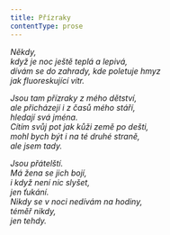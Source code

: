 ```yaml
---
title: Přízraky
contentType: prose
---
```


_Někdy,  
když je noc ještě teplá a lepivá,  
dívám se do zahrady, kde poletuje hmyz  
jak fluoreskující vítr._

_Jsou tam přízraky z mého dětství,  
ale přicházejí i z časů mého stáří,  
hledají svá jména.  
Cítím svůj pot jak kůži země po dešti,  
mohl bych být i na té druhé straně,  
ale jsem tady._

_Jsou přátelští.  
Má žena se jich bojí,  
i když není nic slyšet,  
jen ťukání.  
Nikdy se v noci nedívám na hodiny,  
téměř nikdy,  
jen tehdy._
